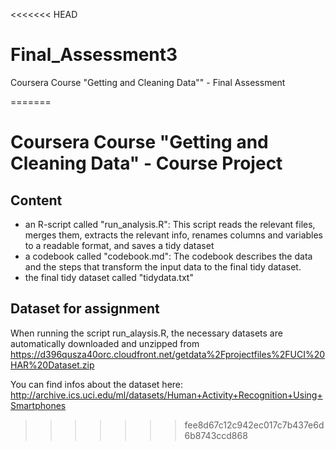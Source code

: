 <<<<<<< HEAD
# Final_Assessment3
Coursera Course "Getting and Cleaning Data"" - Final Assessment



=======
# Coursera Course "Getting and Cleaning Data" - Course Project

## Content

- an R-script called "run_analysis.R": This script reads the relevant files, merges them, extracts the relevant info, renames columns and variables to a readable format, and saves a tidy dataset
- a codebook called "codebook.md": The codebook describes the data and the steps that transform the input data to the final tidy dataset.
- the final tidy dataset called "tidydata.txt"

## Dataset for assignment

When running the script run_alaysis.R, the necessary datasets are automatically downloaded and unzipped from https://d396qusza40orc.cloudfront.net/getdata%2Fprojectfiles%2FUCI%20HAR%20Dataset.zip  

You can find infos about the dataset here: http://archive.ics.uci.edu/ml/datasets/Human+Activity+Recognition+Using+Smartphones
>>>>>>> fee8d67c12c942ec017c7b437e6d6b8743ccd868

